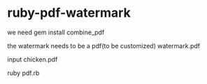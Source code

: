 # ruby-pdf-watermark

we need 
gem install combine_pdf

the watermark needs to be a pdf(to be customized)
watermark.pdf

input
chicken.pdf

ruby pdf.rb